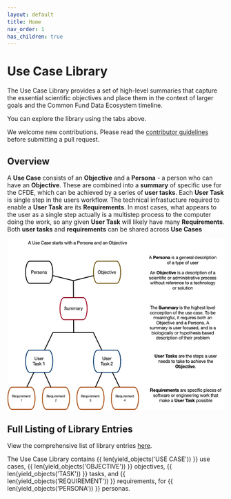 ```yaml
---
layout: default
title: Home
nav_order: 1
has_children: true
---
```


# Use Case Library

The Use Case Library provides a set of high-level summaries that capture the essential scientific objectives
and place them in the context of larger goals and the Common Fund Data Ecosystem timeline.

You can explore the library using the tabs above.

We welcome new contributions.
Please read the [contributor guidelines](CONTRIBUTING.md) before submitting a pull request.


## Overview

A **Use Case** consists of an **Objective** and a **Persona** -
a person who can have an **Objective**. These are combined into a **summary**
of specific use for the CFDE, which can be achieved by a series
of **user tasks**. Each **User Task** is single step in the users workflow.
The technical infrastucture required
to enable a **User Task** are its **Requirements**. In most cases, what
appears to the user as a single step actually is a multistep process to the
computer doing the work, so any given **User Task** will likely have many **Requirements**.
Both **user tasks** and **requirements** can be shared across **Use Cases**


![Use case library glossary image](./images/UseCaseTopDown.jpg)

## Full Listing of Library Entries

View the comprehensive list of library entries [here](full_list.md).

The Use Case Library contains {{ len(yield_objects('USE CASE')) }} use
cases, {{ len(yield_objects('OBJECTIVE')) }} objectives,
{{ len(yield_objects('TASK')) }} tasks, and
{{ len(yield_objects('REQUIREMENT')) }} requirements, for
{{ len(yield_objects('PERSONA')) }} personas.

